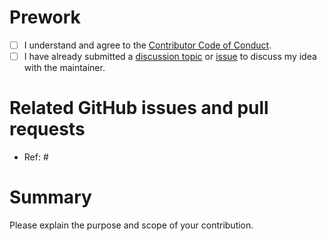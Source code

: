 # Prework

* [ ] I understand and agree to the [Contributor Code of Conduct](https://contributor-covenant.org/version/2/0/CODE_OF_CONDUCT.html).
* [ ] I have already submitted a [discussion topic](https://github.com/wlandau/targit/discussions) or [issue](https://github.com/wlandau/targit/issues) to discuss my idea with the maintainer.

# Related GitHub issues and pull requests

* Ref: #

# Summary

Please explain the purpose and scope of your contribution.
